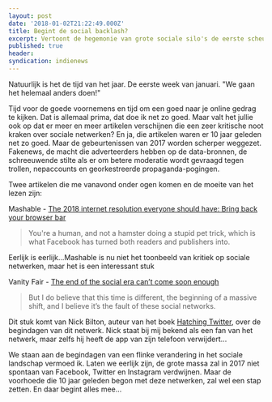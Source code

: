 ```yaml
---
layout: post
date: '2018-01-02T21:22:49.000Z'
title: Begint de social backlash?
excerpt: Vertoont de hegemonie van grote sociale silo's de eerste scheurtjes?
published: true
header:
syndication: indienews
---
```

Natuurlijk is het de tijd van het jaar. De eerste week van januari. "We gaan het helemaal anders doen!"

Tijd voor de goede voornemens en tijd om een goed naar je online gedrag te kijken. Dat is allemaal prima, dat doe ik net zo goed. Maar valt het jullie ook op dat er meer en meer artikelen verschijnen die een zeer kritische noot kraken over sociale netwerken? En ja, die artikelen waren er 10 jaar geleden net zo goed. Maar de gebeurtenissen van 2017 worden scherper weggezet. Fakenews, de macht die adverteerders hebben op de data-bronnen, de schreeuwende stilte als er om betere moderatie wordt gevraagd tegen trollen, nepaccounts en georkestreerde propaganda-pogingen. 

Twee artikelen die me vanavond onder ogen komen en de moeite van het lezen zijn:

Mashable - [The 2018 internet resolution everyone should have: Bring back your browser bar][1]
> You're a human, and not a hamster doing a stupid pet trick, which is what Facebook has turned both readers and publishers into.

Eerlijk is eerlijk...Mashable is nu niet het toonbeeld van kritiek op sociale netwerken, maar het is een interessant stuk

Vanity Fair - [The end of the social era can’t come soon enough][2]
> But I do believe that this time is different, the beginning of a massive shift, and I believe it’s the fault of these social networks.

Dit stuk komt van Nick Bilton, auteur van het boek [Hatching Twitter][3], over de begindagen van dit netwerk. Nick staat bij mij bekend als een fan van het netwerk, maar zelfs hij heeft de app van zijn telefoon verwijdert...

We staan aan de begindagen van een flinke verandering in het sociale landschap vermoed ik. Laten we eerlijk zijn, de grote massa zal in 2017 niet spontaan van Facebook, Twitter en Instagram verdwijnen. Maar de voorhoede die 10 jaar geleden begon met deze netwerken, zal wel een stap zetten. En daar begint alles mee...

[1]:	http://mashable.com/2017/12/27/browser-bar-url-facebook-bad/#E5qcglw0PmqE
[2]:	https://www.vanityfair.com/news/2017/11/the-end-of-the-social-era-twitter-facebook-snapchat
[3]:	http://hatchingtwitter.com/